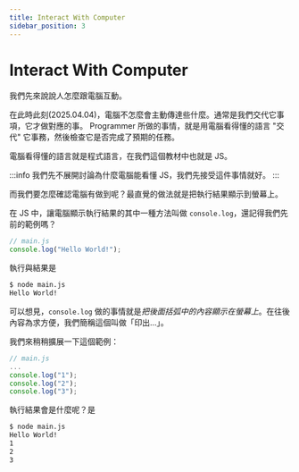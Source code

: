 ```yaml
---
title: Interact With Computer
sidebar_position: 3
---
```


# Interact With Computer

我們先來說說人怎麼跟電腦互動。

在此時此刻(2025.04.04)，電腦不怎麼會主動傳達些什麼。通常是我們交代它事項，它才做對應的事。
Programmer 所做的事情，就是用電腦看得懂的語言 "交代" 它事務，然後檢查它是否完成了預期的任務。

電腦看得懂的語言就是程式語言，在我們這個教材中也就是 JS。

:::info
我們先不展開討論為什麼電腦能看懂 JS，我們先接受這件事情就好。
:::

而我們要怎麼確認電腦有做到呢？最直覺的做法就是把執行結果顯示到螢幕上。

在 JS 中，讓電腦顯示執行結果的其中一種方法叫做 `console.log`，還記得我們先前的範例嗎？

```javascript
// main.js
console.log("Hello World!");
```

執行與結果是

```bash
$ node main.js
Hello World!
```

可以想見，`console.log` 做的事情就是*把後面括弧中的內容顯示在螢幕上*。在往後內容為求方便，我們簡稱這個叫做「印出...」。

我們來稍稍擴展一下這個範例：

```javascript
// main.js
...
console.log("1");
console.log("2");
console.log("3");
```

執行結果會是什麼呢？是

```bash
$ node main.js
Hello World!
1
2
3
```
